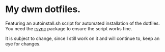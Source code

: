 <h1>My dwm dotfiles.</h1>

Featuring an autoinstall.sh script for automated installation of the dotfiles.
You need the [rsync](https://wiki.archlinux.org/title/Rsync) package to ensure the script works fine.

It is subject to change, since I still work on it and will continue to, keep an eye for changes.
